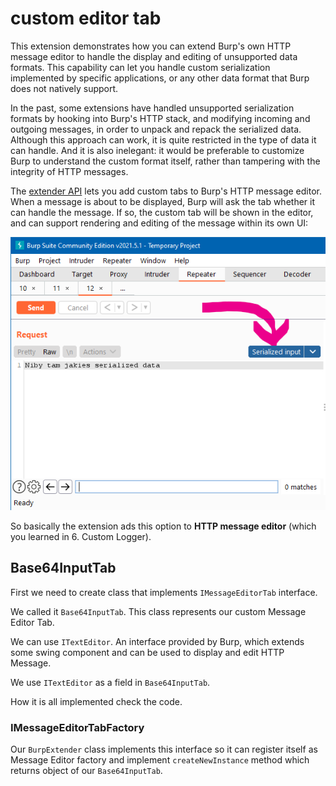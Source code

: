 # custom editor tab

This extension demonstrates how you can extend Burp's own HTTP message editor to handle the display and editing of unsupported data formats. This capability can let you handle custom serialization implemented by specific applications, or any other data format that Burp does not natively support.

In the past, some extensions have handled unsupported serialization formats by hooking into Burp's HTTP stack, and modifying incoming and outgoing messages, in order to unpack and repack the serialized data. Although this approach can work, it is quite restricted in the type of data it can handle. And it is also inelegant: it would be preferable to customize Burp to understand the custom format itself, rather than tampering with the integrity of HTTP messages.

The [extender API](https://portswigger.net/burp/extender/) lets you add custom tabs to Burp's HTTP message editor. When a message is about to be displayed, Burp will ask the tab whether it can handle the message. If so, the custom tab will be shown in the editor, and can support rendering and editing of the message within its own UI:

![](example_description_img/1.png)

So basically the extension ads this option to **HTTP message editor** (which you learned in 6. Custom Logger).

## Base64InputTab

First we need to create class that implements `IMessageEditorTab` interface.

We called it `Base64InputTab`. This class represents our custom Message Editor Tab.

We can use `ITextEditor`. An interface provided by Burp, which extends some swing component and can be used to display and edit HTTP Message.

We use `ITextEditor` as a field in `Base64InputTab`.

How it is all implemented check the code.

### IMessageEditorTabFactory

Our `BurpExtender` class implements this interface so it can register itself as Message Editor factory and implement `createNewInstance` method which returns object of our `Base64InputTab`.

